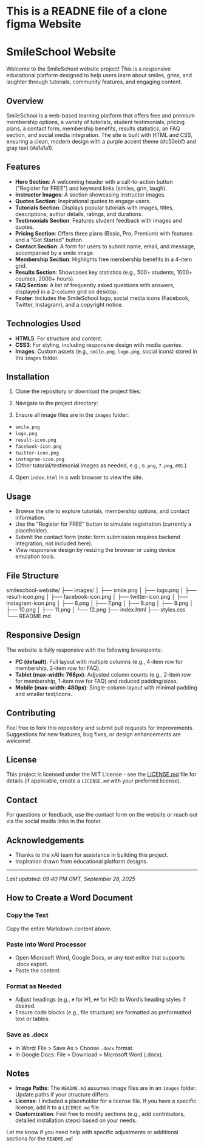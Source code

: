 # This is a READNE file of a clone figma Website

# SmileSchool Website

Welcome to the SmileSchool website project! This is a responsive educational platform designed to help users learn about smiles, grins, and laughter through tutorials, community features, and engaging content.

## Overview

SmileSchool is a web-based learning platform that offers free and premium membership options, a variety of tutorials, student testimonials, pricing plans, a contact form, membership benefits, results statistics, an FAQ section, and social media integration. The site is built with HTML and CSS, ensuring a clean, modern design with a purple accent theme (#c50ebf) and gray text (#a1a1a1).

## Features

- **Hero Section**: A welcoming header with a call-to-action button ("Register for FREE") and keyword links (smiles, grin, laugh).
- **Instructor Images**: A section showcasing instructor images.
- **Quotes Section**: Inspirational quotes to engage users.
- **Tutorials Section**: Displays popular tutorials with images, titles, descriptions, author details, ratings, and durations.
- **Testimonials Section**: Features student feedback with images and quotes.
- **Pricing Section**: Offers three plans (Basic, Pro, Premium) with features and a "Get Started" button.
- **Contact Section**: A form for users to submit name, email, and message, accompanied by a smile image.
- **Membership Section**: Highlights free membership benefits in a 4-item grid.
- **Results Section**: Showcases key statistics (e.g., 500+ students, 1000+ courses, 2000+ hours).
- **FAQ Section**: A list of frequently asked questions with answers, displayed in a 2-column grid on desktop.
- **Footer**: Includes the SmileSchool logo, social media icons (Facebook, Twitter, Instagram), and a copyright notice.

## Technologies Used

- **HTML5**: For structure and content.
- **CSS3**: For styling, including responsive design with media queries.
- **Images**: Custom assets (e.g., `smile.png`, `logo.png`, social icons) stored in the `images` folder.

## Installation

1. Clone the repository or download the project files:

2. Navigate to the project directory:

3. Ensure all image files are in the `images` folder:
- `smile.png`
- `logo.png`
- `result-icon.png`
- `facebook-icon.png`
- `twitter-icon.png`
- `instagram-icon.png`
- (Other tutorial/testimonial images as needed, e.g., `6.png`, `7.png`, etc.)
4. Open `index.html` in a web browser to view the site.

## Usage

- Browse the site to explore tutorials, membership options, and contact information.
- Use the "Register for FREE" button to simulate registration (currently a placeholder).
- Submit the contact form (note: form submission requires backend integration, not included here).
- View responsive design by resizing the browser or using device emulation tools.

## File Structure

smileschool-website/
├── images/
│   ├── smile.png
│   ├── logo.png
│   ├── result-icon.png
│   ├── facebook-icon.png
│   ├── twitter-icon.png
│   ├── instagram-icon.png
│   ├── 6.png
│   ├── 7.png
│   ├── 8.png
│   ├── 9.png
│   ├── 10.png
│   ├── 11.png
│   └── 12.png
├── index.html
├── styles.css
└── README.md



## Responsive Design

The website is fully responsive with the following breakpoints:
- **PC (default)**: Full layout with multiple columns (e.g., 4-item row for membership, 2-item row for FAQ).
- **Tablet (max-width: 768px)**: Adjusted column counts (e.g., 2-item row for membership, 1-item row for FAQ) and reduced padding/sizes.
- **Mobile (max-width: 480px)**: Single-column layout with minimal padding and smaller text/icons.

## Contributing

Feel free to fork this repository and submit pull requests for improvements. Suggestions for new features, bug fixes, or design enhancements are welcome!

## License

This project is licensed under the MIT License - see the [LICENSE.md](LICENSE.md) file for details (if applicable, create a `LICENSE.md` with your preferred license).

## Contact

For questions or feedback, use the contact form on the website or reach out via the social media links in the footer.

## Acknowledgements

- Thanks to the xAI team for assistance in building this project.
- Inspiration drawn from educational platform designs.

---

*Last updated: 09:40 PM GMT, September 28, 2025*

## How to Create a Word Document

### Copy the Text
Copy the entire Markdown content above.

### Paste into Word Processor
- Open Microsoft Word, Google Docs, or any text editor that supports .docx export.
- Paste the content.

### Format as Needed
- Adjust headings (e.g., `#` for H1, `##` for H2) to Word’s heading styles if desired.
- Ensure code blocks (e.g., file structure) are formatted as preformatted text or tables.

### Save as .docx
- In Word: File > Save As > Choose `.docx` format.
- In Google Docs: File > Download > Microsoft Word (.docx).

## Notes
- **Image Paths**: The `README.md` assumes image files are in an `images` folder. Update paths if your structure differs.
- **License**: I included a placeholder for a license file. If you have a specific license, add it to a `LICENSE.md` file.
- **Customization**: Feel free to modify sections (e.g., add contributors, detailed installation steps) based on your needs.

Let me know if you need help with specific adjustments or additional sections for the `README.md`!